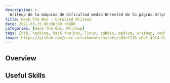 ```yaml
---
description: >-
  Writeup de la máquina de dificultad media Unrested de la página https://hackthebox.eu
title: Hack The Box - Unrested Writeup
date: 2021-03-15 00:00:00 +0800
categories: [Hack the Box, Writeup]
tags: [htb, hacking, hack the box, linux, zabbix, medium, writeup, redteam, pentesting]
image: https://github.com/user-attachments/assets/a03e1218-a0ef-49f4-9284-cfa7fa88e2ce 
---
```


## Overview


## Useful Skills
